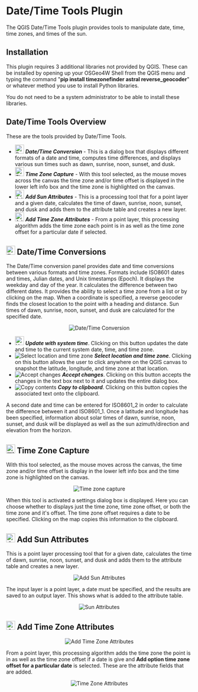 # Date/Time Tools Plugin

The QGIS Date/Time Tools plugin provides tools to manipulate date, time, time zones, and times of the sun.

## Installation

This plugin requires 3 additional libraries not provided by QGIS. These can be installed by opening up your OSGeo4W Shell from the QGIS menu and typing the command "**pip install timezonefinder astral reverse_geocoder**" or whatever method you use to install Python libraries.

You do not need to be a system administrator to be able to install these libraries.

## Date/Time Tools Overview

These are the tools provided by Date/Time Tools.

* <img src="images/DateTime.svg" width=24 height=24 alt="Date/Time Conversion"> ***Date/Time Conversion*** - This is a dialog box that displays different formats of a date and time, computes time differences, and displays various sun times such as dawn, sunrise, noon, sunset, and dusk.
* <img src="images/tzCapture.svg" width=24 height=24 alt="Time zone capture"> ***Time Zone Capture*** - With this tool selected, as the mouse moves across the canvas the time zone and/or time offset is displayed in the lower left info box and the time zone is highlighted on the canvas.
* <img src="images/sun.svg" width=24 height=24 alt="Add Sun Attributes"> ***Add Sun Attributes*** - This is a processing tool that for a point layer and a given date, calculates the time of dawn, sunrise, noon, sunset, and dusk and adds them to the attribute table and creates a new layer.
* <img src="images/tzAttributes.svg" width=24 height=24 alt="Add Sun Attributes"> ***Add Time Zone Attributes*** - From a point layer, this processing algorithm adds the time zone each point is in as well as the time zone offset for a particular date if selected. 

## <img src="images/DateTime.svg" width=24 height=24 alt="Date/Time Conversion"> Date/Time Conversions
The Date/Time conversion panel provides date and time conversions between various formats and time zones. Formats include ISO8601 dates and times, Julian dates, and Unix timestamps (Epoch). It displays the weekday and day of the year. It calculates the difference between two different dates. It provides the ability to select a time zone from a list or by clicking on the map. When a coordinate is specified, a reverse geocoder finds the closest location to the point with a heading and distance. Sun times of dawn, sunrise, noon, sunset, and dusk are calculated for the specified date.

<div style="text-align:center"><img src="doc/datetimeconversion.jpg" alt="Date/Time Conversion"></div>

* <img src="images/CurrentTime.png" width=24 height=24 alt="Update date and time"> ***Update with system time***. Clicking on this button updates the date and time to the current system date, time, and time zone.
* <img src="images/coordCapture.svg" alt="Select location and time zone"> ***Select location and time zone***. Clicking on this button allows the user to click anywhere on the QGIS canvas to snapshot the latitude, longitude, and time zone at that location.
* <img src="doc/check.png" alt="Accept changes"> ***Accept changes***. Clicking on this button accepts the changes in the text box next to it and updates the entire dialog box.
* <img src="doc/copycontents.png" alt="Copy contents"> ***Copy to clipboard***. Clicking on this button copies the associated text onto the clipboard.

A second date and time can be entered for ISO8601_2 in order to calculate the difference between it and ISO8601_1. Once a latitude and longitude has been specified, information about solar times of dawn, sunrise, noon, sunset, and dusk will be displayed as well as the sun azimuth/direction and elevation from the horizon.

## <img src="images/tzCapture.svg" width=24 height=24 alt="Time zone capture"> Time Zone Capture
With this tool selected, as the mouse moves across the canvas, the time zone and/or time offset is display in the lower left info box and the time zone is highlighted on the canvas.

<div style="text-align:center"><img src="doc/timezonecapture.png" alt="Time zone capture"></div>

When this tool is activated a settings dialog box is displayed. Here you can choose whether to displays just the time zone, time zone offset, or both the time zone and it's offset. The time zone offset requires a date to be specified. Clicking on the map copies this information to the clipboard.

## <img src="images/sun.svg" width=24 height=24 alt="Add Sun Attributes"> Add Sun Attributes
This is a point layer processing tool that for a given date, calculates the time of dawn, sunrise, noon, sunset, and dusk and adds them to the attribute table and creates a new layer. 

<div style="text-align:center"><img src="doc/add_sun_attributes.png" alt="Add Sun Attributes"></div>

The input layer is a point layer, a date must be specified, and the results are saved to an output layer. This shows what is added to the attribute table.

<div style="text-align:center"><img src="doc/sun_attributes.png" alt="Sun Attributes"></div>

## <img src="images/tzAttributes.svg" width=24 height=24 alt="Add Time Zone Attributes"> Add Time Zone Attributes

<div style="text-align:center"><img src="doc/add_tz.png" alt="Add Time Zone Attributes"></div>

From a point layer, this processing algorithm adds the time zone the point is in as well as the time zone offset if a date is give and **Add option time zone offset for a particular date** is selected. These are the attribute fields that are added.

<div style="text-align:center"><img src="doc/tz_attributes.png" alt="Time Zone Attributes"></div>
